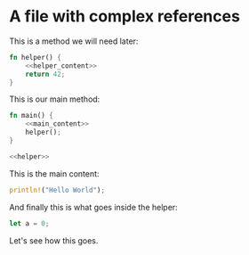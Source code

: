 # A file with complex references

This is a method we will need later:

```rust {name=helper}
fn helper() {
    <<helper_content>>
    return 42;
}
```

This is our main method:

```rust {export=complex_references.rs}
fn main() {
    <<main_content>>
    helper();
}

<<helper>>
```

This is the main content:

```rust {name=main_content}
println!("Hello World");
```

And finally this is what goes inside the helper:

```rust {name=helper_content}
let a = 0;
```

Let's see how this goes.
